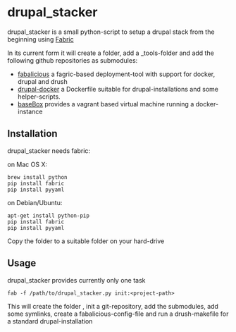 # drupal_stacker

drupal_stacker is a small python-script to setup a drupal stack from the beginning using [Fabric](http://www.fabfile.org/en/latest/)

In its current form it will create a folder, add a _tools-folder and add the following github repositories as submodules:

* [fabalicious](https://github.com/stmh/fabalicious) a fagric-based deployment-tool with support for docker, drupal and drush
* [drupal-docker](https://github.com/stmh/drupal-docker) a Dockerfile suitable for drupal-installations and some helper-scripts.
* [baseBox](https://github.com/MuschPusch/basebox) provides a vagrant based virtual machine running a docker-instance


## Installation

drupal_stacker needs fabric:

on Mac OS X:

    brew install python
    pip install fabric
    pip install pyyaml


on Debian/Ubuntu:

    apt-get install python-pip
    pip install fabric
    pip install pyyaml


Copy the folder to a suitable folder on your hard-drive

## Usage

drupal_stacker provides currently only one task

    fab -f /path/to/drupal_stacker.py init:<project-path>

This will create the folder <project-path>, init a git-repository, add the submodules, add some symlinks, create a fabalicious-config-file and run a drush-makefile for a standard drupal-installation


